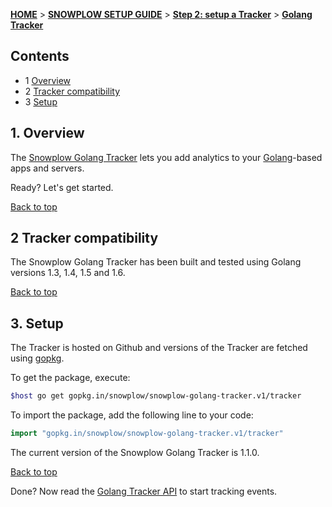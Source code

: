 <a name="top" />

[**HOME**](Home) > [**SNOWPLOW SETUP GUIDE**](Setting-up-Snowplow) > [**Step 2: setup a Tracker**](Setting-up-a-Tracker) > [**Golang Tracker**](Golang-tracker-setup)

## Contents

- 1 [Overview](#overview)  
- 2 [Tracker compatibility](#compatibility)  
- 3 [Setup](#setup)

<a name="overview" />

## 1. Overview

The [Snowplow Golang Tracker](https://github.com/snowplow/snowplow-golang-tracker) lets you add analytics to your [Golang][golang]-based apps and servers.

Ready? Let's get started.

[Back to top](#top)

<a name="compatibility" />

## 2 Tracker compatibility

The Snowplow Golang Tracker has been built and tested using Golang versions 1.3, 1.4, 1.5 and 1.6.

[Back to top](#top)

<a name="setup" />

## 3. Setup

The Tracker is hosted on Github and versions of the Tracker are fetched using [gopkg](http://labix.org/gopkg.in).

To get the package, execute:

```bash
$host go get gopkg.in/snowplow/snowplow-golang-tracker.v1/tracker
```

To import the package, add the following line to your code:

```go
import "gopkg.in/snowplow/snowplow-golang-tracker.v1/tracker"
```

The current version of the Snowplow Golang Tracker is 1.1.0.

[Back to top](#top)

Done? Now read the [Golang Tracker API](Golang-Tracker) to start tracking events.

[golang]: https://golang.org/

